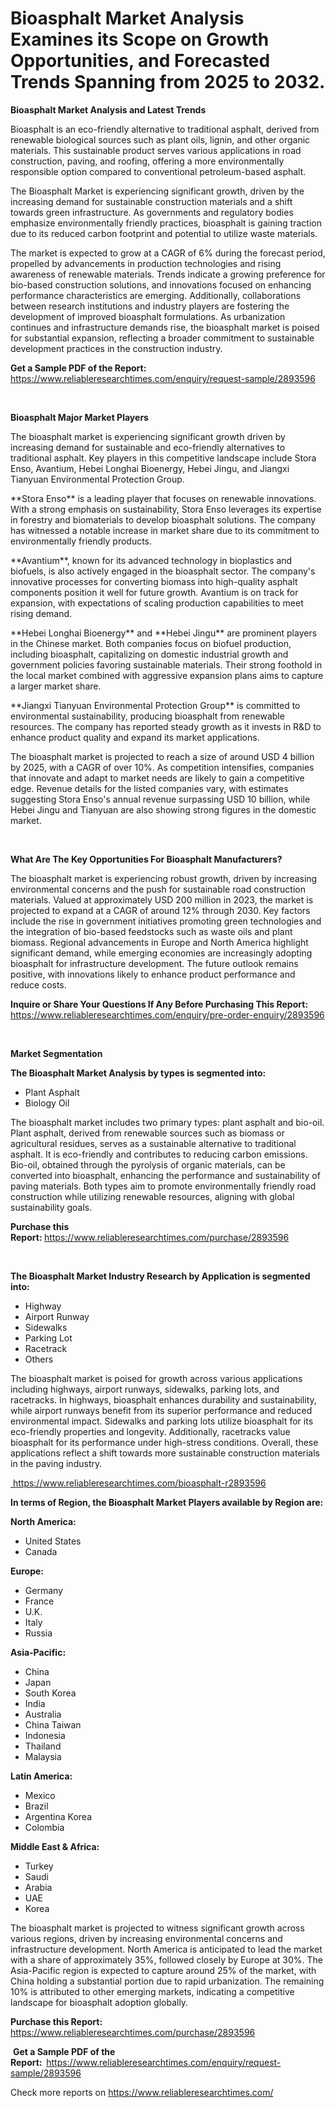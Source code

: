 <p><h1>Bioasphalt Market Analysis Examines its Scope on Growth Opportunities, and Forecasted Trends Spanning from 2025 to 2032.</h1></p><p><strong>Bioasphalt Market Analysis and Latest Trends</strong></p>
<p><p>Bioasphalt is an eco-friendly alternative to traditional asphalt, derived from renewable biological sources such as plant oils, lignin, and other organic materials. This sustainable product serves various applications in road construction, paving, and roofing, offering a more environmentally responsible option compared to conventional petroleum-based asphalt.</p><p>The Bioasphalt Market is experiencing significant growth, driven by the increasing demand for sustainable construction materials and a shift towards green infrastructure. As governments and regulatory bodies emphasize environmentally friendly practices, bioasphalt is gaining traction due to its reduced carbon footprint and potential to utilize waste materials. </p><p>The market is expected to grow at a CAGR of 6% during the forecast period, propelled by advancements in production technologies and rising awareness of renewable materials. Trends indicate a growing preference for bio-based construction solutions, and innovations focused on enhancing performance characteristics are emerging. Additionally, collaborations between research institutions and industry players are fostering the development of improved bioasphalt formulations. As urbanization continues and infrastructure demands rise, the bioasphalt market is poised for substantial expansion, reflecting a broader commitment to sustainable development practices in the construction industry.</p></p>
<p><strong>Get a Sample PDF of the Report:&nbsp;</strong> <a href="https://www.reliableresearchtimes.com/enquiry/request-sample/2893596?utm_campaign=2627&utm_medium=2&utm_source=Github&utm_content=ia&utm_term=15032025&utm_id=bioasphalt">https://www.reliableresearchtimes.com/enquiry/request-sample/2893596</a></p>
<p>&nbsp;</p>
<p><strong>Bioasphalt Major Market Players</strong></p>
<p><p>The bioasphalt market is experiencing significant growth driven by increasing demand for sustainable and eco-friendly alternatives to traditional asphalt. Key players in this competitive landscape include Stora Enso, Avantium, Hebei Longhai Bioenergy, Hebei Jingu, and Jiangxi Tianyuan Environmental Protection Group.</p><p>**Stora Enso** is a leading player that focuses on renewable innovations. With a strong emphasis on sustainability, Stora Enso leverages its expertise in forestry and biomaterials to develop bioasphalt solutions. The company has witnessed a notable increase in market share due to its commitment to environmentally friendly products.</p><p>**Avantium**, known for its advanced technology in bioplastics and biofuels, is also actively engaged in the bioasphalt sector. The company's innovative processes for converting biomass into high-quality asphalt components position it well for future growth. Avantium is on track for expansion, with expectations of scaling production capabilities to meet rising demand.</p><p>**Hebei Longhai Bioenergy** and **Hebei Jingu** are prominent players in the Chinese market. Both companies focus on biofuel production, including bioasphalt, capitalizing on domestic industrial growth and government policies favoring sustainable materials. Their strong foothold in the local market combined with aggressive expansion plans aims to capture a larger market share.</p><p>**Jiangxi Tianyuan Environmental Protection Group** is committed to environmental sustainability, producing bioasphalt from renewable resources. The company has reported steady growth as it invests in R&D to enhance product quality and expand its market applications.</p><p>The bioasphalt market is projected to reach a size of around USD 4 billion by 2025, with a CAGR of over 10%. As competition intensifies, companies that innovate and adapt to market needs are likely to gain a competitive edge. Revenue details for the listed companies vary, with estimates suggesting Stora Enso's annual revenue surpassing USD 10 billion, while Hebei Jingu and Tianyuan are also showing strong figures in the domestic market.</p></p>
<p>&nbsp;</p>
<p><strong>What Are The Key Opportunities For Bioasphalt Manufacturers?</strong></p>
<p><p>The bioasphalt market is experiencing robust growth, driven by increasing environmental concerns and the push for sustainable road construction materials. Valued at approximately USD 200 million in 2023, the market is projected to expand at a CAGR of around 12% through 2030. Key factors include the rise in government initiatives promoting green technologies and the integration of bio-based feedstocks such as waste oils and plant biomass. Regional advancements in Europe and North America highlight significant demand, while emerging economies are increasingly adopting bioasphalt for infrastructure development. The future outlook remains positive, with innovations likely to enhance product performance and reduce costs.</p></p>
<p><strong>Inquire or Share Your Questions If Any Before Purchasing This Report:</strong> <a href="https://www.reliableresearchtimes.com/enquiry/pre-order-enquiry/2893596?utm_campaign=2627&utm_medium=2&utm_source=Github&utm_content=ia&utm_term=15032025&utm_id=bioasphalt">https://www.reliableresearchtimes.com/enquiry/pre-order-enquiry/2893596</a></p>
<p>&nbsp;</p>
<p><strong>Market Segmentation</strong></p>
<p><strong>The Bioasphalt Market Analysis by types is segmented into:</strong></p>
<p><ul><li>Plant Asphalt</li><li>Biology Oil</li></ul></p>
<p><p>The bioasphalt market includes two primary types: plant asphalt and bio-oil. Plant asphalt, derived from renewable sources such as biomass or agricultural residues, serves as a sustainable alternative to traditional asphalt. It is eco-friendly and contributes to reducing carbon emissions. Bio-oil, obtained through the pyrolysis of organic materials, can be converted into bioasphalt, enhancing the performance and sustainability of paving materials. Both types aim to promote environmentally friendly road construction while utilizing renewable resources, aligning with global sustainability goals.</p></p>
<p><strong>Purchase this Report:&nbsp;</strong><a href="https://www.reliableresearchtimes.com/purchase/2893596?utm_campaign=2627&utm_medium=2&utm_source=Github&utm_content=ia&utm_term=15032025&utm_id=bioasphalt">https://www.reliableresearchtimes.com/purchase/2893596</a></p>
<p>&nbsp;</p>
<p><strong>The Bioasphalt Market Industry Research by Application is segmented into:</strong></p>
<p><ul><li>Highway</li><li>Airport Runway</li><li>Sidewalks</li><li>Parking Lot</li><li>Racetrack</li><li>Others</li></ul></p>
<p><p>The bioasphalt market is poised for growth across various applications including highways, airport runways, sidewalks, parking lots, and racetracks. In highways, bioasphalt enhances durability and sustainability, while airport runways benefit from its superior performance and reduced environmental impact. Sidewalks and parking lots utilize bioasphalt for its eco-friendly properties and longevity. Additionally, racetracks value bioasphalt for its performance under high-stress conditions. Overall, these applications reflect a shift towards more sustainable construction materials in the paving industry.</p></p>
<p><a href="https://www.reliableresearchtimes.com/bioasphalt-r2893596?utm_campaign=2627&utm_medium=2&utm_source=Github&utm_content=ia&utm_term=15032025&utm_id=bioasphalt">&nbsp;https://www.reliableresearchtimes.com/bioasphalt-r2893596</a></p>
<p><strong>In terms of Region, the Bioasphalt Market Players available by Region are:</strong></p>
<p>
    <p> <strong> North America: </strong>
        <ul>
            <li>United States</li>
            <li>Canada</li>
        </ul>
        </p> 
    <p> <strong> Europe: </strong>
        <ul>
            <li>Germany</li>
            <li>France</li>
            <li>U.K.</li>
            <li>Italy</li>
            <li>Russia</li>
        </ul>
        </p> 
    <p> <strong> Asia-Pacific: </strong>
        <ul>
            <li>China</li>
            <li>Japan</li>
            <li>South Korea</li>
            <li>India</li>
            <li>Australia</li>
            <li>China Taiwan</li>
            <li>Indonesia</li>
            <li>Thailand</li>
            <li>Malaysia</li>
        </ul>
        </p> 
    <p> <strong> Latin America: </strong>
        <ul>
            <li>Mexico</li>
            <li>Brazil</li>
            <li>Argentina Korea</li>
            <li>Colombia</li>
        </ul>
        </p> 
    <p> <strong> Middle East & Africa: </strong>
        <ul>
            <li>Turkey</li>
            <li>Saudi</li>
            <li>Arabia</li>
            <li>UAE</li>
            <li>Korea</li>
        </ul>
    </p>
    </p>
<p><p>The bioasphalt market is projected to witness significant growth across various regions, driven by increasing environmental concerns and infrastructure development. North America is anticipated to lead the market with a share of approximately 35%, followed closely by Europe at 30%. The Asia-Pacific region is expected to capture around 25% of the market, with China holding a substantial portion due to rapid urbanization. The remaining 10% is attributed to other emerging markets, indicating a competitive landscape for bioasphalt adoption globally.</p></p>
<p><strong>Purchase this Report: </strong><a href="https://www.reliableresearchtimes.com/purchase/2893596?utm_campaign=2627&utm_medium=2&utm_source=Github&utm_content=ia&utm_term=15032025&utm_id=bioasphalt">https://www.reliableresearchtimes.com/purchase/2893596</a></p>
<p>&nbsp;<strong>Get a Sample PDF of the Report:&nbsp;&nbsp;</strong><a href="https://www.reliableresearchtimes.com/enquiry/request-sample/2893596?utm_campaign=2627&utm_medium=2&utm_source=Github&utm_content=ia&utm_term=15032025&utm_id=bioasphalt">https://www.reliableresearchtimes.com/enquiry/request-sample/2893596</a></p>
<p><strong></strong></p>
<p>Check more reports on <a href="https://www.reliableresearchtimes.com/?utm_campaign=2627&utm_medium=2&utm_source=Github&utm_content=ia&utm_term=15032025&utm_id=bioasphalt">https://www.reliableresearchtimes.com/</a></p>